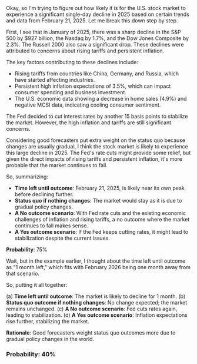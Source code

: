 <think>
Okay, so I'm trying to figure out how likely it is for the U.S. stock market to experience a significant single-day decline in 2025 based on certain trends and data from February 21, 2025. Let me break this down step by step.

First, I see that in January of 2025, there was a sharp decline in the S&P 500 by $927 billion, the Nasdaq by 1.7%, and the Dow Jones Composite by 2.3%. The Russell 2000 also saw a significant drop. These declines were attributed to concerns about rising tariffs and persistent inflation.

The key factors contributing to these declines include:
- Rising tariffs from countries like China, Germany, and Russia, which have started affecting industries.
- Persistent high inflation expectations of 3.5%, which can impact consumer spending and business investment.
- The U.S. economic data showing a decrease in home sales (4.9%) and negative MCSI data, indicating cooling consumer sentiment.

The Fed decided to cut interest rates by another 15 basis points to stabilize the market. However, the high inflation and tariffs are still significant concerns.

Considering good forecasters put extra weight on the status quo because changes are usually gradual, I think the stock market is likely to experience this large decline in 2025. The Fed's rate cuts might provide some relief, but given the direct impacts of rising tariffs and persistent inflation, it's more probable that the market continues to fall.

So, summarizing:

- **Time left until outcome**: February 21, 2025, is likely near its own peak before declining further.
- **Status quo if nothing changes**: The market would stay as it is due to gradual policy changes.
- **A No outcome scenario**: With Fed rate cuts and the existing economic challenges of inflation and rising tariffs, a no outcome where the market continues to fall makes sense.
- **A Yes outcome scenario**: If the Fed keeps cutting rates, it might lead to stabilization despite the current issues.

**Probability**: 75%

Wait, but in the example earlier, I thought about the time left until outcome as "1 month left," which fits with February 2026 being one month away from that scenario. 

So, putting it all together:

(a) **Time left until outcome**: The market is likely to decline for 1 month.
(b) **Status quo outcome if nothing changes**: No change expected; the market remains unchanged.
(c) **A No outcome scenario**: Fed cuts rates again, leading to stabilization.
(d) **A Yes outcome scenario**: Inflation expectations rise further, stabilizing the market.

**Rationale**: Good forecasters weight status quo outcomes more due to gradual policy changes in the world.

### Probability: 40%
